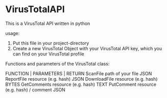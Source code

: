 # VirusTotalAPI

This is a VirusTotal API written in python

usage:
  1. Put this file in your project-directory
  2. Create a new VirusTotal Object with your VirusTotal API key, which you can find on your VirusTotal profile

Functions and parameters of the VirusTotal class:

 FUNCTION   | PARAMETERS                      | RETURN
 ScanFile     path of your file                 JSON
 ReportFile   resource (e.g. hash)              JSON
 DownloadFile resource (e.g. hash)              BYTES
 GetComments  resource (e.g. hash)              TEXT
 PutComment   resource (e.g. hash) / comment    JSON
